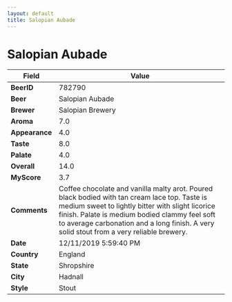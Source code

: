 ```yaml
---
layout: default
title: Salopian Aubade
---
```


# Salopian Aubade

| Field         | Value     |
|---------------|-----------|
| **BeerID** | 782790 |
| **Beer** | Salopian Aubade |
| **Brewer** | Salopian Brewery |
| **Aroma** | 7.0 |
| **Appearance** | 4.0 |
| **Taste** | 8.0 |
| **Palate** | 4.0 |
| **Overall** | 14.0 |
| **MyScore** | 3.7 |
| **Comments** | Coffee chocolate and vanilla malty arot. Poured black bodied with tan cream lace top. Taste is medium sweet to lightly bitter with slight licorice finish. Palate is medium bodied clammy feel soft to average carbonation and a long finish. A very solid stout from a very reliable brewery. |
| **Date** | 12/11/2019 5:59:40 PM |
| **Country** | England |
| **State** | Shropshire |
| **City** | Hadnall |
| **Style** | Stout |
